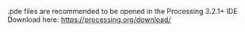 .pde files are recommended to be opened in the Processing 3.2.1+ IDE
Download here: https://processing.org/download/
